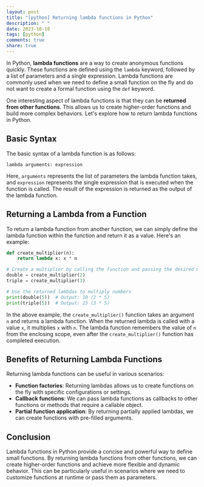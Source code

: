 ```yaml
---
layout: post
title: "[python] Returning lambda functions in Python"
description: " "
date: 2023-10-10
tags: [python]
comments: true
share: true
---
```


In Python, **lambda functions** are a way to create anonymous functions quickly. These functions are defined using the `lambda` keyword, followed by a list of parameters and a single expression. Lambda functions are commonly used when we need to define a small function on the fly and do not want to create a formal function using the `def` keyword.

One interesting aspect of lambda functions is that they can be **returned from other functions**. This allows us to create higher-order functions and build more complex behaviors. Let's explore how to return lambda functions in Python.

## Basic Syntax

The basic syntax of a lambda function is as follows:

```
lambda arguments: expression
```

Here, `arguments` represents the list of parameters the lambda function takes, and `expression` represents the single expression that is executed when the function is called. The result of the expression is returned as the output of the lambda function.

## Returning a Lambda from a Function

To return a lambda function from another function, we can simply define the lambda function within the function and return it as a value. Here's an example:

```python
def create_multiplier(n):
    return lambda x: x * n

# Create a multiplier by calling the function and passing the desired multiplier value
double = create_multiplier(2)
triple = create_multiplier(3)

# Use the returned lambdas to multiply numbers
print(double(5))  # Output: 10 (2 * 5)
print(triple(5))  # Output: 15 (3 * 5)
```

In the above example, the `create_multiplier()` function takes an argument `n` and returns a lambda function. When the returned lambda is called with a value `x`, it multiplies `x` with `n`. The lambda function remembers the value of `n` from the enclosing scope, even after the `create_multiplier()` function has completed execution.

## Benefits of Returning Lambda Functions

Returning lambda functions can be useful in various scenarios:

- **Function factories**: Returning lambdas allows us to create functions on the fly with specific configurations or settings.
- **Callback functions**: We can pass lambda functions as callbacks to other functions or methods that require a callable object.
- **Partial function application**: By returning partially applied lambdas, we can create functions with pre-filled arguments.

## Conclusion

Lambda functions in Python provide a concise and powerful way to define small functions. By returning lambda functions from other functions, we can create higher-order functions and achieve more flexible and dynamic behavior. This can be particularly useful in scenarios where we need to customize functions at runtime or pass them as parameters.